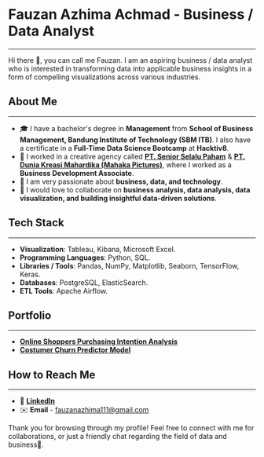 # **Fauzan Azhima Achmad - Business / Data Analyst**
---

Hi there 👋, you can call me Fauzan. I am an aspiring business / data analyst who is interested in transforming data into applicable business insights in a form of compelling visualizations across various industries.

## **About Me**
---
- 🎓 I have a bachelor's degree in **Management** from **School of Business Management, Bandung Institute of Technology (SBM ITB)**. I also have a certificate in a **Full-Time Data Science Bootcamp** at **Hacktiv8**.
- 💼 I worked in a creative agency called **[PT. Senior Selalu Paham](https://www.linkedin.com/company/seniorselalupaham/)** & **[PT. Dunia Kreasi Mahardika (Mahaka Pictures)](https://www.instagram.com/mahakamedia/?hl=en)**, where I worked as a **Business Development Associate**.
- 🚀 I am very passionate about **business, data, and technology**.
- 🤝 I would love to collaborate on **business analysis, data analysis, data visualization, and building insightful data-driven solutions**.

## **Tech Stack**
---
- **Visualization**: Tableau, Kibana, Microsoft Excel.
- **Programming Languages**: Python, SQL.
- **Libraries / Tools**: Pandas, NumPy, Matplotlib, Seaborn, TensorFlow, Keras.
- **Databases**: PostgreSQL, ElasticSearch.
- **ETL Tools**: Apache Airflow.

## **Portfolio**
---
- **[Online Shoppers Purchasing Intention Analysis](https://github.com/fauazhima/online-shoppers-purchasing-intention-analysis)**
- **[Costumer Churn Predictor Model](https://github.com/fauazhima/customer-churn-predictor)**

## **How to Reach Me**
---
- 🔗 **[LinkedIn](https://www.linkedin.com/in/achmadfauzanazhima/)**
- ✉️ **Email** - [fauzanazhima111@gmail.com](mailto:fauzanazhima111@gmail.com)

Thank you for browsing through my profile! Feel free to connect with me for collaborations, or just a friendly chat regarding the field of data and business👋.
